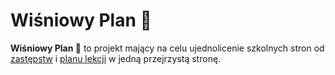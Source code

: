 # Wiśniowy Plan 🍒

<b>Wiśniowy Plan 🍒</b> to projekt mający na celu ujednolicenie szkolnych stron od [zastępstw](https://zastepstwa.staff.edu.pl/) i [planu lekcji](https://planlekcji.staff.edu.pl/) w jedną przejrzystą stronę.
